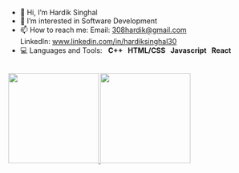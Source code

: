 - 👋 Hi, I’m Hardik Singhal
- 👀 I’m interested in Software Development
- 📫 How to reach me: 
  Email: 308hardik@gmail.com <br/>
  LinkedIn: www.linkedin.com/in/hardiksinghal30
  <br/>
- 💻 Languages and Tools: &nbsp; <B>C++<B/> &nbsp; <B>HTML/CSS<B/> &nbsp; <B>Javascript<B/> &nbsp; <B>React<B/>

<br/>

<a href="https://github.com/hardik3008">
  <img height="180em" src="https://github-readme-stats.vercel.app/api?username=hardik3008&theme=buefy&show_icons=true" />
  <img height="180em" src="https://github-readme-stats.vercel.app/api/top-langs/?username=hardik3008&theme=buefy&layout=compact" />
</a>
